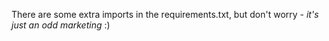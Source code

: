 There are some extra imports in the requirements.txt, but don't worry - *it's just an odd marketing* :)